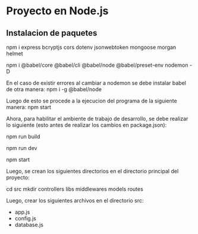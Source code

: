 # Proyecto en Node.js

## Instalacion de paquetes

npm i express bcryptjs cors dotenv jsonwebtoken mongoose morgan helmet

npm i @babel/core @babel/cli @babel/node @babel/preset-env nodemon -D

En el caso de existir errores al cambiar a nodemon se debe instalar babel de otra manera:
npm i -g @babel/node

Luego de esto se procede a la ejecucion del programa de la siguiente manera:
npm start

Ahora, para habilitar el ambiente de trabajo de desarrollo, se debe realizar lo siguiente (esto antes de realizar los cambios en package.json):

npm run build

npm run dev

npm start

Luego, se crean los siguientes directorios en el directorio principal del proyecto:

cd src
mkdir controllers libs middlewares models routes

Luego, crear los siguientes archivos en el directorio src:
- app.js
- config.js
- database.js

